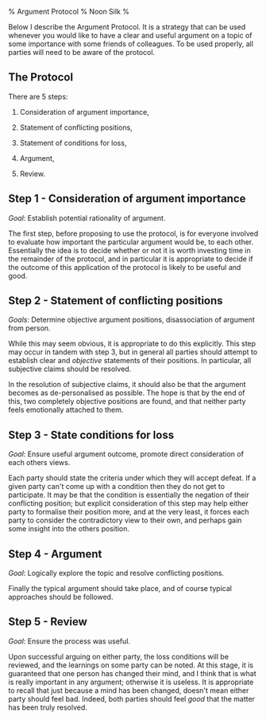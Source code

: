 % Argument Protocol
% Noon Silk
% 

<!--
    compile: pandoc ap.md -o ap.pdf
    -->

Below I describe the Argument Protocol. It is a strategy that can be used whenever
you would like to have a clear and useful argument on a topic of some importance with
some friends of colleagues. To be used properly, all parties will need to be aware of
the protocol.

The Protocol
--

There are 5 steps:

  1. Consideration of argument importance,

  1. Statement of conflicting positions,

  1. Statement of conditions for loss,

  1. Argument,

  1. Review.


Step 1 - Consideration of argument importance
--

*Goal*: Establish potential rationality of argument.

The first step, before proposing to use the protocol, is for everyone involved to
evaluate how important the particular argument would be, to each other. Essentially
the idea is to decide whether or not it is worth investing time in the remainder of
the protocol, and in particular it is appropriate to decide if the outcome of this
application of the protocol is likely to be useful and good.


Step 2 - Statement of conflicting positions
--

*Goals*: Determine objective argument positions, disassociation of argument from person.

While this may seem obvious, it is appropriate to do this explicitly. This step may
occur in tandem with step 3, but in general all parties should attempt to establish
clear and *objective* statements of their positions. In particular, all subjective
claims should be resolved.

In the resolution of subjective claims, it should also be that the argument becomes
as de-personalised as possible. The hope is that by the end of this, two completely
objective positions are found, and that neither party feels emotionally attached to
them.


Step 3 - State conditions for loss
--

*Goal*: Ensure useful argument outcome, promote direct consideration of each others
views.

Each party should state the criteria under which they will accept defeat. If a given
party can't come up with a condition then they do not get to participate. It may be
that the condition is essentially the negation of their conflicting position; but
explicit consideration of this step may help either party to formalise their position
more, and at the very least, it forces each party to consider the contradictory view
to their own, and perhaps gain some insight into the others position.


Step 4 - Argument
--

*Goal*: Logically explore the topic and resolve conflicting positions.

Finally the typical argument should take place, and of course typical approaches
should be followed.


Step 5 - Review
--

*Goal*: Ensure the process was useful.

Upon successful arguing on either party, the loss conditions will be reviewed, and
the learnings on some party can be noted. At this stage, it is guaranteed that one
person has changed their mind, and I think that is what is really important in any
argument; otherwise it is useless. It is appropriate to recall that just because
a mind has been changed, doesn't mean either party should feel bad. Indeed, both
parties should feel *good* that the matter has been truly resolved.
